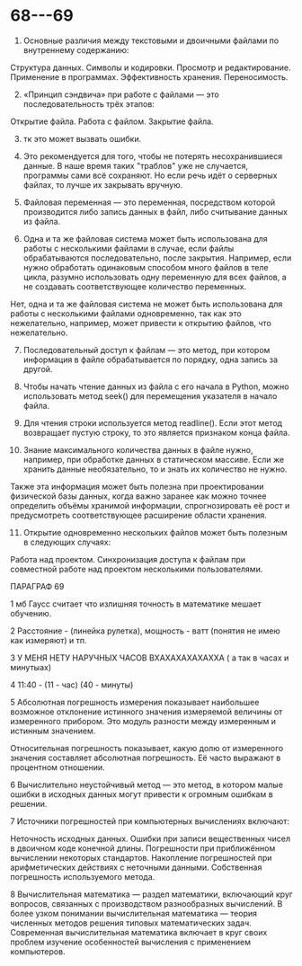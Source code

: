 # 68---69

1. Основные различия между текстовыми и двоичными файлами по внутреннему содержанию:

Структура данных.
Символы и кодировки.
Просмотр и редактирование.
Применение в программах.
Эффективность хранения.
Переносимость.

2. «Принцип сэндвича» при работе с файлами — это последовательность трёх этапов:

Открытие файла.
Работа с файлом.
Закрытие файла.

3. тк это может вызвать ошибки.

4. Это рекомендуется для того, чтобы не потерять несохранившиеся данные. В наше время таких "траблов" уже не случается, программы сами всё сохраняют. Но если речь идёт о серверных файлах, то лучше их закрывать вручную.

5. Файловая переменная — это переменная, посредством которой производится либо запись данных в файл, либо считывание данных из файла.

6. Одна и та же файловая система может быть использована для работы с несколькими файлами в случае, если файлы обрабатываются последовательно, после закрытия. Например, если нужно обработать одинаковым способом много файлов в теле цикла, разумно использовать одну переменную для всех файлов, а не создавать соответствующее количество переменных. 

Нет, одна и та же файловая система не может быть использована для работы с несколькими файлами одновременно, так как это нежелательно, например, может привести к открытию файлов, что нежелательно. 

7. Последовательный доступ к файлам — это метод, при котором информация в файле обрабатывается по порядку, одна запись за другой.

8.  Чтобы начать чтение данных из файла с его начала в Python, можно использовать метод seek() для перемещения указателя в начало файла.

9. Для чтения строки используется метод readline(). Если этот метод возвращает пустую строку, то это является признаком конца файла.

10. Знание максимального количества данных в файле нужно, например, при обработке данных в статическом массиве. Если же хранить данные необязательно, то и знать их количество не нужно. 

Также эта информация может быть полезна при проектировании физической базы данных, когда важно заранее как можно точнее определить объёмы хранимой информации, спрогнозировать её рост и предусмотреть соответствующее расширение области хранения.

11. Открытие одновременно нескольких файлов может быть полезным в следующих случаях:

Работа над проектом.
Синхронизация доступа к файлам при совместной работе над проектом несколькими пользователями.




ПАРАГРАФ 69

1 мб Гаусс считает что излишняя точность в математике мешает обучению.

2 Расстояние - (линейка рулетка), мощность - ватт (понятия не имею как измеряют) и тп.

3 У МЕНЯ НЕТУ НАРУЧНЫХ ЧАСОВ ВХАХАХАХАХАХХА ( а так в часах и минутыах)

4 11:40 - (11 - час) (40 - минуты)

5 Абсолютная погрешность измерения показывает наибольшее возможное отклонение истинного значения измеряемой величины от измеренного прибором. Это модуль разности между измеренным и истинным значением. 

Относительная погрешность показывает, какую долю от измеренного значения составляет абсолютная погрешность. Её часто выражают в процентном отношении.

6 Вычислительно неустойчивый метод — это метод, в котором малые ошибки в исходных данных могут привести к огромным ошибкам в решении.

7 Источники погрешностей при компьютерных вычислениях включают:

Неточность исходных данных.
Ошибки при записи вещественных чисел в двоичном коде конечной длины. 
Погрешности при приближённом вычислении некоторых стандартов.
Накопление погрешностей при арифметических действиях с неточными данными. 
Собственная погрешность используемого метода. 

8 Вычислительная математика — раздел математики, включающий круг вопросов, связанных с производством разнообразных вычислений. В более узком понимании вычислительная математика — теория численных методов решения типовых математических задач. Современная вычислительная математика включает в круг своих проблем изучение особенностей вычисления с применением компьютеров.


